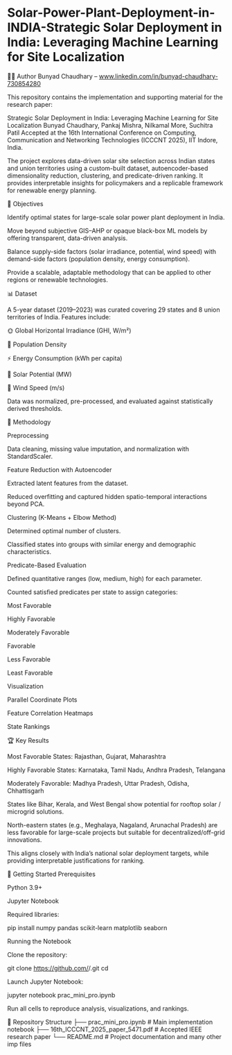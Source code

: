 # Solar-Power-Plant-Deployment-in-INDIA-Strategic Solar Deployment in India: Leveraging Machine Learning for Site Localization

👨‍💻 Author
Bunyad Chaudhary – www.linkedin.com/in/bunyad-chaudhary-730854280

This repository contains the implementation and supporting material for the research paper:

Strategic Solar Deployment in India: Leveraging Machine Learning for Site Localization
Bunyad Chaudhary, Pankaj Mishra, Nilkamal More, Suchitra Patil
Accepted at the 16th International Conference on Computing, Communication and Networking Technologies (ICCCNT 2025), IIT Indore, India.

The project explores data-driven solar site selection across Indian states and union territories using a custom-built dataset, autoencoder-based dimensionality reduction, clustering, and predicate-driven ranking. It provides interpretable insights for policymakers and a replicable framework for renewable energy planning.

🔑 Objectives

Identify optimal states for large-scale solar power plant deployment in India.

Move beyond subjective GIS–AHP or opaque black-box ML models by offering transparent, data-driven analysis.

Balance supply-side factors (solar irradiance, potential, wind speed) with demand-side factors (population density, energy consumption).

Provide a scalable, adaptable methodology that can be applied to other regions or renewable technologies.

📊 Dataset

A 5-year dataset (2019–2023) was curated covering 29 states and 8 union territories of India.
Features include:

🌞 Global Horizontal Irradiance (GHI, W/m²)

👥 Population Density

⚡ Energy Consumption (kWh per capita)

🔋 Solar Potential (MW)

💨 Wind Speed (m/s)

Data was normalized, pre-processed, and evaluated against statistically derived thresholds.

🧠 Methodology

Preprocessing

Data cleaning, missing value imputation, and normalization with StandardScaler.

Feature Reduction with Autoencoder

Extracted latent features from the dataset.

Reduced overfitting and captured hidden spatio-temporal interactions beyond PCA.

Clustering (K-Means + Elbow Method)

Determined optimal number of clusters.

Classified states into groups with similar energy and demographic characteristics.

Predicate-Based Evaluation

Defined quantitative ranges (low, medium, high) for each parameter.

Counted satisfied predicates per state to assign categories:

Most Favorable

Highly Favorable

Moderately Favorable

Favorable

Less Favorable

Least Favorable

Visualization

Parallel Coordinate Plots

Feature Correlation Heatmaps

State Rankings

🏆 Key Results

Most Favorable States: Rajasthan, Gujarat, Maharashtra

Highly Favorable States: Karnataka, Tamil Nadu, Andhra Pradesh, Telangana

Moderately Favorable: Madhya Pradesh, Uttar Pradesh, Odisha, Chhattisgarh

States like Bihar, Kerala, and West Bengal show potential for rooftop solar / microgrid solutions.

North-eastern states (e.g., Meghalaya, Nagaland, Arunachal Pradesh) are less favorable for large-scale projects but suitable for decentralized/off-grid innovations.

This aligns closely with India’s national solar deployment targets, while providing interpretable justifications for ranking.

🚀 Getting Started
Prerequisites

Python 3.9+

Jupyter Notebook

Required libraries:

pip install numpy pandas scikit-learn matplotlib seaborn

Running the Notebook

Clone the repository:

git clone https://github.com/<your-username>/<repo-name>.git
cd <repo-name>


Launch Jupyter Notebook:

jupyter notebook prac_mini_pro.ipynb


Run all cells to reproduce analysis, visualizations, and rankings.

📂 Repository Structure
├── prac_mini_pro.ipynb    # Main implementation notebook
├── 16th_ICCCNT_2025_paper_5471.pdf   # Accepted IEEE research paper
└── README.md              # Project documentation
and many other imp files

